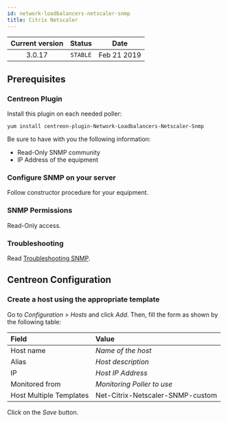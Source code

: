 ```yaml
---
id: network-loadbalancers-netscaler-snmp
title: Citrix Netscaler
---
```


| Current version | Status | Date |
| :-: | :-: | :-: |
| 3.0.17 | `STABLE` | Feb 21 2019 |

## Prerequisites

### Centreon Plugin

Install this plugin on each needed poller:

``` shell
yum install centreon-plugin-Network-Loadbalancers-Netscaler-Snmp
```

Be sure to have with you the following information:

  - Read-Only SNMP community
  - IP Address of the equipment

### Configure SNMP on your server

Follow constructor procedure for your equipment.

### SNMP Permissions

Read-Only access.

### Troubleshooting

Read [Troubleshooting SNMP](https://documentation.centreon.com/docs/centreon-plugins/en/latest/user/guide.html#snmp).

## Centreon Configuration

### Create a host using the appropriate template

Go to *Configuration \> Hosts* and click *Add*. Then, fill the form as shown by the following table:

| Field                   | Value                            |
| :---------------------- | :------------------------------- |
| Host name               | *Name of the host*               |
| Alias                   | *Host description*               |
| IP                      | *Host IP Address*                |
| Monitored from          | *Monitoring Poller to use*       |
| Host Multiple Templates | Net-Citrix-Netscaler-SNMP-custom |

Click on the *Save* button.

